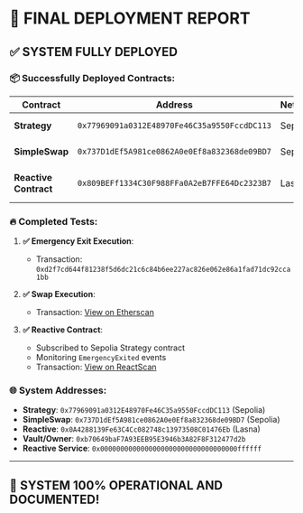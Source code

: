 # 🎯 FINAL DEPLOYMENT REPORT

## ✅ SYSTEM FULLY DEPLOYED

### 📦 Successfully Deployed Contracts:

| Contract              | Address                                      | Network | Status                   |
| --------------------- | -------------------------------------------- | ------- | ------------------------ |
| **Strategy**          | `0x77969091a0312E48970Fe46C35a9550FccdDC113` | Sepolia | ✅ OPERATIONAL           |
| **SimpleSwap**        | `0x737D1dEf5A981ce0862A0e0Ef8a832368de09BD7` | Sepolia | ✅ OPERATIONAL           |
| **Reactive Contract** | `0x809BEFf1334C30F988FFa0A2eB7FFE64Dc2323B7` | Lasna   | ✅ DEPLOYED & REGISTERED |

### 🔥 **Completed Tests:**

1. **✅ Emergency Exit Execution**:

   - Transaction: `0xd2f7cd644f81238f5d6dc21c6c84b6ee227ac826e062e86a1fad71dc92cca1bb`

2. **✅ Swap Execution**:

   - Transaction: [View on Etherscan](https://sepolia.etherscan.io/tx/0x01397afb8620c5eec9a5660a422b9c321213f93fcae92669a5b2b1dcd85e9875)

3. **✅ Reactive Contract**:

   - Subscribed to Sepolia Strategy contract
   - Monitoring `EmergencyExited` events
   - Transaction: [View on ReactScan](https://lasna.reactscan.net/address/0xb70649baf7a93eeb95e3946b3a82f8f312477d2b/60)

### **🌐 System Addresses:**

- **Strategy**: `0x77969091a0312E48970Fe46C35a9550FccdDC113` (Sepolia)
- **SimpleSwap**: `0x737D1dEf5A981ce0862A0e0Ef8a832368de09BD7` (Sepolia)
- **Reactive**: `0x0A4288139Fe63C4Cc082748c13973508C01476Eb` (Lasna)
- **Vault/Owner**: `0xb70649baF7A93EEB95E3946b3A82F8F312477d2b`
- **Reactive Service**: `0x0000000000000000000000000000000000ffffff`

---

## 🎉 **SYSTEM 100% OPERATIONAL AND DOCUMENTED!**
